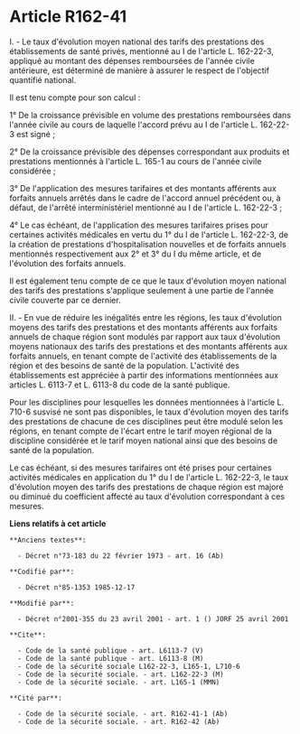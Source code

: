 # Article R162-41

I. - Le taux d'évolution moyen national des tarifs des prestations des établissements de santé privés, mentionné au I de
l'article L. 162-22-3, appliqué au montant des dépenses remboursées de l'année civile antérieure, est déterminé de manière à
assurer le respect de l'objectif quantifié national.

Il est tenu compte pour son calcul :

1° De la croissance prévisible en volume des prestations remboursées dans l'année civile au cours de laquelle l'accord prévu
au I de l'article L. 162-22-3 est signé ;

2° De la croissance prévisible des dépenses correspondant aux produits et prestations mentionnés à l'article L. 165-1 au
cours de l'année civile considérée ;

3° De l'application des mesures tarifaires et des montants afférents aux forfaits annuels arrêtés dans le cadre de l'accord
annuel précédent ou, à défaut, de l'arrêté interministériel mentionné au I de l'article L. 162-22-3 ;

4° Le cas échéant, de l'application des mesures tarifaires prises pour certaines activités médicales en vertu du 1° du I de
l'article L. 162-22-3, de la création de prestations d'hospitalisation nouvelles et de forfaits annuels mentionnés
respectivement aux 2° et 3° du I du même article, et de l'évolution des forfaits annuels.

Il est également tenu compte de ce que le taux d'évolution moyen national des tarifs des prestations s'applique seulement à
une partie de l'année civile couverte par ce dernier.

II. - En vue de réduire les inégalités entre les régions, les taux d'évolution moyens des tarifs des prestations et des
montants afférents aux forfaits annuels de chaque région sont modulés par rapport aux taux d'évolution moyens nationaux des
tarifs des prestations et des montants afférents aux forfaits annuels, en tenant compte de l'activité des établissements de
la région et des besoins de santé de la population. L'activité des établissements est appréciée à partir des informations
mentionnées aux articles L. 6113-7 et L. 6113-8 du code de la santé publique.

Pour les disciplines pour lesquelles les données mentionnées à l'article L. 710-6 susvisé ne sont pas disponibles, le taux
d'évolution moyen des tarifs des prestations de chacune de ces disciplines peut être modulé selon les régions, en tenant
compte de l'écart entre le tarif moyen régional de la discipline considérée et le tarif moyen national ainsi que des besoins
de santé de la population.

Le cas échéant, si des mesures tarifaires ont été prises pour certaines activités médicales en application du 1° du I de
l'article L. 162-22-3, le taux d'évolution moyen des tarifs des prestations de chaque région est majoré ou diminué du
coefficient affecté au taux d'évolution correspondant à ces mesures.

**Liens relatifs à cet article**

	**Anciens textes**:

	  - Décret n°73-183 du 22 février 1973 - art. 16 (Ab)

	**Codifié par**:

	  - Décret n°85-1353 1985-12-17

	**Modifié par**:

	  - Décret n°2001-355 du 23 avril 2001 - art. 1 () JORF 25 avril 2001

	**Cite**:

	  - Code de la santé publique - art. L6113-7 (V)
	  - Code de la santé publique - art. L6113-8 (M)
	  - Code de la sécurité sociale L162-22-3, L165-1, L710-6
	  - Code de la sécurité sociale. - art. L162-22-3 (M)
	  - Code de la sécurité sociale. - art. L165-1 (MMN)

	**Cité par**:

	  - Code de la sécurité sociale. - art. R162-41-1 (Ab)
	  - Code de la sécurité sociale. - art. R162-42 (Ab)
